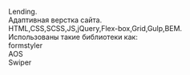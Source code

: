 Lending.  
Aдаптивная верстка сайта.  
HTML,CSS,SCSS,JS,jQuery,Flex-box,Grid,Gulp,BEM.  
Использованы такие библиотеки как:   
formstyler  
AOS  
Swiper  
